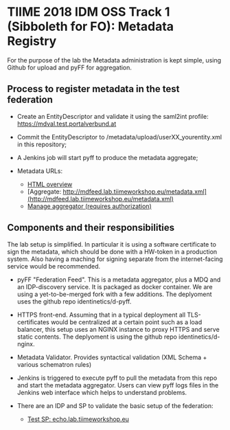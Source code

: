 # TIIME 2018 IDM OSS Track 1 (Sibboleth for FO): Metadata Registry

For the purpose of the lab the Metadata administration is kept simple, 
using Github for upload and pyFF for aggregation.

## Process to register metadata in the test federation

* Create an EntityDescriptor and validate it using the saml2int profile: https://mdval.test.portalverbund.at
* Commit the EntityDescriptor to /metadata/upload/userXX_yourentity.xml in this repository;
* A Jenkins job will start pyff to produce the metadata aggregate;
* Metadata URLs:

  - [HTML overview](http://mdfeed.lab.tiimeworkshop.eu])
  - [Aggregate: http://mdfeed.lab.tiimeworkshop.eu/metadata.xml](http://mdfeed.lab.tiimeworkshop.eu/metadata.xml)
  - [Manage aggregator (requires authorization)](https://jenkins.lab.tiimeworkshop.eu/metadata.xml)
  
  
## Components and their responsibilities 

The lab setup is simplified. In particular it is using a software certificate to sign the metadata,
which should be done with a HW-token in a production system. 
Also having a maching for signing separate from the internet-facing service would be recommended.
 
* pyFF "Federation Feed". This is a metadata aggregator, plus a MDQ and an IDP-discovery service.
  It is packaged as docker container. We are using a yet-to-be-merged fork with a few additions.
  The deplyoment uses the github repo identinetics/d-pyff.

* HTTPS front-end. Assuming that in a typical deployment all TLS-certificates would be centralized at a certain point such as a load balancer,
  this setup uses an NGINX instance to proxy HTTPS and serve static contents.
  The deplyoment is using the github repo identinetics/d-nginx.

* Metadata Validator. Provides syntactical validation (XML Schema + various schematron rules) 
  
* Jenkins is triggered to execute pyff to pull the metadata from this repo and start the metadata aggregator.
  Users can view pyff logs files in the Jenkins web interface which helps to understand problems.

* There are an IDP and SP to validate the basic setup of the federation:

  - [Test SP: echo.lab.tiimeworkshop.eu](https://echo.lab.tiimeworkshop.eu)